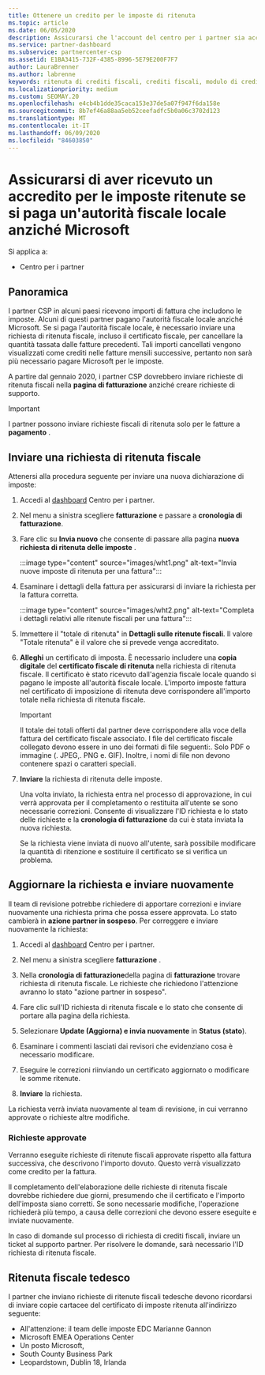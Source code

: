 ```yaml
---
title: Ottenere un credito per le imposte di ritenuta
ms.topic: article
ms.date: 06/05/2020
description: Assicurarsi che l'account del centro per i partner sia accreditato per la ritenuta fiscale creando una richiesta di ritenuta fiscale nel centro per i partner.
ms.service: partner-dashboard
ms.subservice: partnercenter-csp
ms.assetid: E1BA3415-732F-4385-8996-5E79E200F7F7
author: LauraBrenner
ms.author: labrenne
keywords: ritenuta di crediti fiscali, crediti fiscali, modulo di credito fiscale tedesco, certificati fiscali
ms.localizationpriority: medium
ms.custom: SEOMAY.20
ms.openlocfilehash: e4cb4b1dde35caca153e37de5a07f947f6da158e
ms.sourcegitcommit: 8b7ef46a88aa5eb52ceefadfc5b0a06c3702d123
ms.translationtype: MT
ms.contentlocale: it-IT
ms.lasthandoff: 06/09/2020
ms.locfileid: "84603850"
---
```

# <a name="make-sure-you-are-credited-for-withholding-tax-if-you-pay-a-local-tax-authority-instead-of-microsoft"></a>Assicurarsi di aver ricevuto un accredito per le imposte ritenute se si paga un'autorità fiscale locale anziché Microsoft

Si applica a:

- Centro per i partner

## <a name="overview"></a>Panoramica

I partner CSP in alcuni paesi ricevono importi di fattura che includono le imposte. Alcuni di questi partner pagano l'autorità fiscale locale anziché Microsoft. Se si paga l'autorità fiscale locale, è necessario inviare una richiesta di ritenuta fiscale, incluso il certificato fiscale, per cancellare la quantità tassata dalle fatture precedenti. Tali importi cancellati vengono visualizzati come crediti nelle fatture mensili successive, pertanto non sarà più necessario pagare Microsoft per le imposte.

A partire dal gennaio 2020, i partner CSP dovrebbero inviare richieste di ritenuta fiscali nella **pagina di fatturazione** anziché creare richieste di supporto.

> [!IMPORTANT]
> I partner possono inviare richieste fiscali di ritenuta solo per le fatture a **pagamento** .

## <a name="submit-a-tax-withholding-request"></a>Inviare una richiesta di ritenuta fiscale

Attenersi alla procedura seguente per inviare una nuova dichiarazione di imposte:

1. Accedi al [dashboard](https://partner.microsoft.com/dashboard/home) Centro per i partner.

2. Nel menu a sinistra scegliere **fatturazione** e passare a **cronologia di fatturazione**.

3. Fare clic su **Invia nuovo** che consente di passare alla pagina **nuova richiesta di ritenuta delle imposte** .

   :::image type="content" source="images/wht1.png" alt-text="Invia nuove imposte di ritenuta per una fattura":::

4. Esaminare i dettagli della fattura per assicurarsi di inviare la richiesta per la fattura corretta.

   :::image type="content" source="images/wht2.png" alt-text="Completa i dettagli relativi alle ritenute fiscali per una fattura":::

5. Immettere il "totale di ritenuta" in **Dettagli sulle ritenute fiscali**. Il valore "Totale ritenuta" è il valore che si prevede venga accreditato.

6. **Alleghi** un certificato di imposta. È necessario includere una **copia digitale** del **certificato fiscale di ritenuta** nella richiesta di ritenuta fiscale. Il certificato è stato ricevuto dall'agenzia fiscale locale quando si pagano le imposte all'autorità fiscale locale. L'importo imposte fattura nel certificato di imposizione di ritenuta deve corrispondere all'importo totale nella richiesta di ritenuta fiscale.

   > [!IMPORTANT]
   > Il totale dei totali offerti dal partner deve corrispondere alla voce della fattura del certificato fiscale associato. I file del certificato fiscale collegato devono essere in uno dei formati di file seguenti:. Solo PDF o immagine (. JPEG,. PNG e. GIF). Inoltre, i nomi di file non devono contenere spazi o caratteri speciali.

7. **Inviare** la richiesta di ritenuta delle imposte.

   Una volta inviato, la richiesta entra nel processo di approvazione, in cui verrà approvata per il completamento o restituita all'utente se sono necessarie correzioni. Consente di visualizzare l'ID richiesta e lo stato delle richieste e la **cronologia di fatturazione** da cui è stata inviata la nuova richiesta.

   Se la richiesta viene inviata di nuovo all'utente, sarà possibile modificare la quantità di ritenzione e sostituire il certificato se si verifica un problema.

## <a name="update-request-and-resubmit"></a>Aggiornare la richiesta e inviare nuovamente

Il team di revisione potrebbe richiedere di apportare correzioni e inviare nuovamente una richiesta prima che possa essere approvata. Lo stato cambierà in **azione partner in sospeso**. Per correggere e inviare nuovamente la richiesta:

1. Accedi al [dashboard](https://partner.microsoft.com/dashboard/home) Centro per i partner.

2. Nel menu a sinistra scegliere **fatturazione** .

3. Nella **cronologia di fatturazione**della pagina di **fatturazione** trovare richiesta di ritenuta fiscale. Le richieste che richiedono l'attenzione avranno lo stato "azione partner in sospeso".

4. Fare clic sull'ID richiesta di ritenuta fiscale e lo stato che consente di portare alla pagina della richiesta.

5. Selezionare **Update (Aggiorna) e invia nuovamente** in **Status (stato**).

6. Esaminare i commenti lasciati dai revisori che evidenziano cosa è necessario modificare.

7. Eseguire le correzioni riinviando un certificato aggiornato o modificare le somme ritenute.

8. **Inviare** la richiesta.

La richiesta verrà inviata nuovamente al team di revisione, in cui verranno approvate o richieste altre modifiche.

### <a name="approved-requests"></a>Richieste approvate

Verranno eseguite richieste di ritenute fiscali approvate rispetto alla fattura successiva, che descrivono l'importo dovuto. Questo verrà visualizzato come credito per la fattura.

Il completamento dell'elaborazione delle richieste di ritenuta fiscale dovrebbe richiedere due giorni, presumendo che il certificato e l'importo dell'imposta siano corretti. Se sono necessarie modifiche, l'operazione richiederà più tempo, a causa delle correzioni che devono essere eseguite e inviate nuovamente.

In caso di domande sul processo di richiesta di crediti fiscali, inviare un ticket al supporto partner. Per risolvere le domande, sarà necessario l'ID richiesta di ritenuta fiscale.

## <a name="german-tax-withholding"></a>Ritenuta fiscale tedesco

I partner che inviano richieste di ritenute fiscali tedesche devono ricordarsi di inviare copie cartacee del certificato di imposte ritenuta all'indirizzo seguente:

- All'attenzione: il team delle imposte EDC Marianne Gannon
- Microsoft EMEA Operations Center
- Un posto Microsoft,
- South County Business Park
- Leopardstown, Dublin 18, Irlanda

